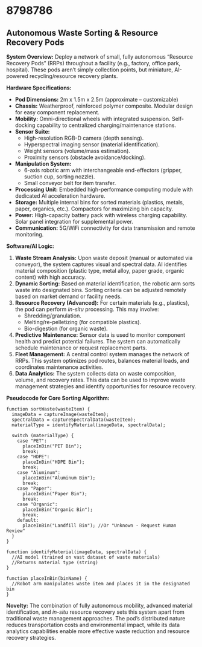 # 8798786

## Autonomous Waste Sorting & Resource Recovery Pods

**System Overview:** Deploy a network of small, fully autonomous “Resource Recovery Pods” (RRPs) throughout a facility (e.g., factory, office park, hospital). These pods aren’t simply collection points, but miniature, AI-powered recycling/resource recovery plants. 

**Hardware Specifications:**

*   **Pod Dimensions:** 2m x 1.5m x 2.5m (approximate – customizable)
*   **Chassis:** Weatherproof, reinforced polymer composite. Modular design for easy component replacement.
*   **Mobility:**  Omni-directional wheels with integrated suspension. Self-docking capability to centralized charging/maintenance stations.
*   **Sensor Suite:**
    *   High-resolution RGB-D camera (depth sensing).
    *   Hyperspectral imaging sensor (material identification).
    *   Weight sensors (volume/mass estimation).
    *   Proximity sensors (obstacle avoidance/docking).
*   **Manipulation System:**
    *   6-axis robotic arm with interchangeable end-effectors (gripper, suction cup, sorting nozzle).
    *   Small conveyor belt for item transfer.
*   **Processing Unit:** Embedded high-performance computing module with dedicated AI acceleration hardware.
*   **Storage:** Multiple internal bins for sorted materials (plastics, metals, paper, organics, etc.). Compactors for maximizing bin capacity.
*   **Power:** High-capacity battery pack with wireless charging capability. Solar panel integration for supplemental power.
*   **Communication:** 5G/WiFi connectivity for data transmission and remote monitoring.

**Software/AI Logic:**

1.  **Waste Stream Analysis:** Upon waste deposit (manual or automated via conveyor), the system captures visual and spectral data.  AI identifies material composition (plastic type, metal alloy, paper grade, organic content) with high accuracy.
2.  **Dynamic Sorting:** Based on material identification, the robotic arm sorts waste into designated bins. Sorting criteria can be adjusted remotely based on market demand or facility needs.
3.  **Resource Recovery (Advanced):** For certain materials (e.g., plastics), the pod can perform *in-situ* processing. This may involve:
    *   Shredding/granulation.
    *   Melting/re-pelletizing (for compatible plastics).
    *   Bio-digestion (for organic waste).
4.  **Predictive Maintenance:**  Sensor data is used to monitor component health and predict potential failures. The system can automatically schedule maintenance or request replacement parts.
5.  **Fleet Management:**  A central control system manages the network of RRPs. This system optimizes pod routes, balances material loads, and coordinates maintenance activities.
6.  **Data Analytics:** The system collects data on waste composition, volume, and recovery rates. This data can be used to improve waste management strategies and identify opportunities for resource recovery.

**Pseudocode for Core Sorting Algorithm:**

```
function sortWaste(wasteItem) {
  imageData = captureImage(wasteItem);
  spectralData = captureSpectralData(wasteItem);
  materialType = identifyMaterial(imageData, spectralData);

  switch (materialType) {
    case "PET":
      placeInBin("PET Bin");
      break;
    case "HDPE":
      placeInBin("HDPE Bin");
      break;
    case "Aluminum":
      placeInBin("Aluminum Bin");
      break;
    case "Paper":
      placeInBin("Paper Bin");
      break;
    case "Organic":
      placeInBin("Organic Bin");
      break;
    default:
      placeInBin("Landfill Bin"); //Or "Unknown - Request Human Review"
  }
}

function identifyMaterial(imageData, spectralData) {
  //AI model (trained on vast dataset of waste materials)
  //Returns material type (string)
}

function placeInBin(binName) {
  //Robot arm manipulates waste item and places it in the designated bin
}
```

**Novelty:**  The combination of fully autonomous mobility, advanced material identification, and *in-situ* resource recovery sets this system apart from traditional waste management approaches.  The pod’s distributed nature reduces transportation costs and environmental impact, while its data analytics capabilities enable more effective waste reduction and resource recovery strategies.